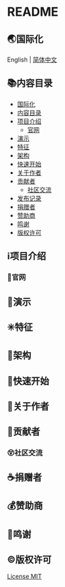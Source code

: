 # README

<span id="nav-1"></span>

## 🌏国际化

English | [简体中文](README.md)

<span id="nav-2"></span>

## 📚内容目录

- [国际化](#nav-1)
- [内容目录](#nav-2)
- [项目介绍](#nav-3)
  - [官网](#nav-3-1)
- [演示](#nav-4)
- [特征](#nav-5)
- [架构](#nav-6)
- [快速开始](#nav-7)
- [关于作者](#nav-8)
- [贡献者](#nav-9)
  - [社区交流](#nav-9-1)
- [发布记录](CHANGE.md)
- [捐赠者](#nav-11)
- [赞助商](#nav-12)
- [鸣谢](#nav-13)
- [版权许可](#nav-14)

<span id="nav-3"></span>

## ℹ️项目介绍

<span id="nav-3-1"></span>

### 🔔官网

<span id="nav-4"></span>

## 🌅演示

<span id="nav-5"></span>

## ✳️特征

<span id="nav-6"></span>

## 🍊架构

<span id="nav-7"></span>

## 💎快速开始

<span id="nav-8"></span>

## 🙆关于作者

<span id="nav-9"></span>

## 🌟贡献者

<span id="nav-9-1"></span>

### 😵社区交流

<span id="nav-11"></span>

## ☕捐赠者

<span id="nav-12"></span>

## 💰赞助商

<span id="nav-13"></span>

## 👏鸣谢

<span id="nav-14"></span>

## ©️版权许可

[License MIT](LICENSE)
